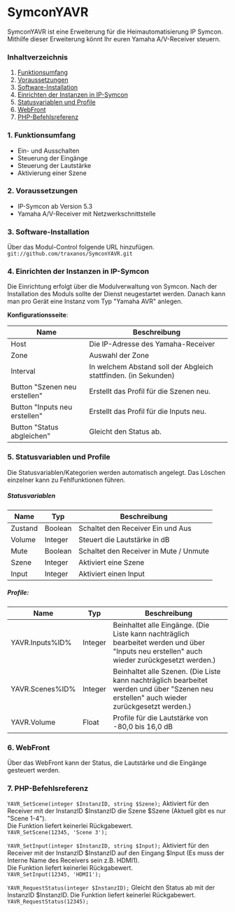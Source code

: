 # SymconYAVR

SymconYAVR ist eine Erweiterung für die Heimautomatisierung IP Symcon. Mithilfe dieser Erweiterung könnt Ihr euren Yamaha A/V-Receiver steuern.

### Inhaltverzeichnis

1. [Funktionsumfang](#1-funktionsumfang)
2. [Voraussetzungen](#2-voraussetzungen)
3. [Software-Installation](#3-software-installation)
4. [Einrichten der Instanzen in IP-Symcon](#4-einrichten-der-instanzen-in-ip-symcon)
5. [Statusvariablen und Profile](#5-statusvariablen-und-profile)
6. [WebFront](#6-webfront)
7. [PHP-Befehlsreferenz](#7-php-befehlsreferenz)

### 1. Funktionsumfang

- Ein- und Ausschalten
- Steuerung der Eingänge
- Steuerung der Lautstärke
- Aktivierung einer Szene

### 2. Voraussetzungen

- IP-Symcon ab Version 5.3
- Yamaha A/V-Receiver mit Netzwerkschnittstelle

### 3. Software-Installation

Über das Modul-Control folgende URL hinzufügen.  
`git://github.com/traxanos/SymconYAVR.git`  

### 4. Einrichten der Instanzen in IP-Symcon

Die Einrichtung erfolgt über die Modulverwaltung von Symcon. Nach der Installation des Moduls sollte der Dienst neugestartet werden. Danach kann man pro Gerät eine Instanz vom Typ "Yamaha AVR" anlegen.

__Konfigurationsseite__:

Name                          | Beschreibung
----------------------------- | ---------------------------------
Host                          | Die IP-Adresse des Yamaha-Receiver
Zone                          | Auswahl der Zone
Interval                      | In welchem Abstand soll der Abgleich stattfinden. (in Sekunden)
Button "Szenen neu erstellen" | Erstellt das Profil für die Szenen neu.
Button "Inputs neu erstellen" | Erstellt das Profil für die Inputs neu.
Button "Status abgleichen"    | Gleicht den Status ab.

### 5. Statusvariablen und Profile

Die Statusvariablen/Kategorien werden automatisch angelegt. Das Löschen einzelner kann zu Fehlfunktionen führen.

##### Statusvariablen

Name         | Typ       | Beschreibung
------------ | --------- | ----------------
Zustand      | Boolean   | Schaltet den Receiver Ein und Aus
Volume       | Integer   | Steuert die Lautstärke in dB
Mute         | Boolean   | Schaltet den Receiver in Mute / Unmute
Szene        | Integer   | Aktiviert eine Szene
Input        | Integer   | Aktiviert einen Input

##### Profile:

Name                | Typ       | Beschreibung
------------------- | --------- | ----------------
YAVR.Inputs%ID%     | Integer   | Beinhaltet alle Eingänge. (Die Liste kann nachträglich bearbeitet werden und über "Inputs neu erstellen" auch wieder zurückgesetzt werden.)
YAVR.Scenes%ID%     | Integer   | Beinhaltet alle Szenen. (Die Liste kann nachträglich bearbeitet werden und über "Szenen neu erstellen" auch wieder zurückgesetzt werden.)
YAVR.Volume         | Float     | Profile für die Lautstärke von -80,0 bis 16,0 dB

### 6. WebFront

Über das WebFront kann der Status, die Lautstärke und die Eingänge gesteuert werden.

### 7. PHP-Befehlsreferenz

`YAVR_SetScene(integer $InstanzID, string $Szene);`
Aktiviert für den Receiver mit der InstanzID $InstanzID die Szene $Szene (Aktuell gibt es nur "Scene 1-4").  
Die Funktion liefert keinerlei Rückgabewert.  
`YAVR_SetScene(12345, 'Scene 3');`

`YAVR_SetInput(integer $InstanzID, string $Input);`
Aktiviert für den Receiver mit der InstanzID $InstanzID auf den Eingang $Input (Es muss der Interne Name des Receivers sein z.B. HDMI1).  
Die Funktion liefert keinerlei Rückgabewert.  
`YAVR_SetInput(12345, 'HDMI1');`

`YAVR_RequestStatus(integer $InstanzID);`
Gleicht den Status ab mit der InstanzID $InstanzID.
Die Funktion liefert keinerlei Rückgabewert.
`YAVR_RequestStatus(12345);`
